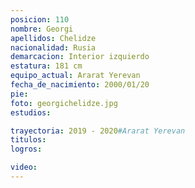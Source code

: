 ```yaml
---
posicion: 110
nombre: Georgi
apellidos: Chelidze
nacionalidad: Rusia
demarcacion: Interior izquierdo
estatura: 181 cm
equipo_actual: Ararat Yerevan
fecha_de_nacimiento: 2000/01/20
pie: 
foto: georgichelidze.jpg
estudios:

trayectoria: 2019 - 2020#Ararat Yerevan
titulos:
logros:

video:
---
```

